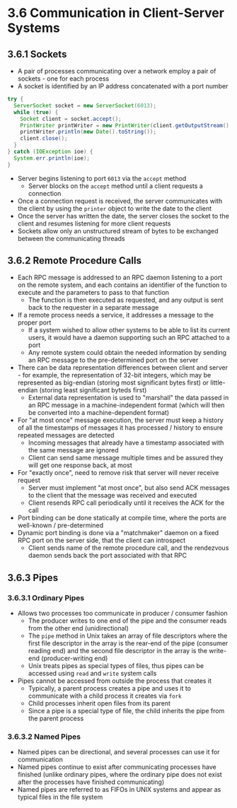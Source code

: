 # 3.6 Communication in Client-Server Systems

## 3.6.1 Sockets

* A pair of processes communicating over a network employ a pair of sockets - one for each process
* A socket is identified by an IP address concatenated with a port number

```java
try {
  ServerSocket socket = new ServerSocket(6013);
  while (true) {
    Socket client = socket.accept();
    PrintWriter printWriter = new PrintWriter(client.getOutputStream(), true);
    printWriter.println(new Date().toString());
    client.close();
  }
} catch (IOException ioe) {
  System.err.println(ioe);
}
```

* Server begins listening to port `6013` via the `accept` method
  * Server blocks on the `accept` method until a client requests a connection
* Once a connection request is received, the server communicates with the client by using the `printer` object to write the date to the client
* Once the server has written the date, the server closes the socket to the client and resumes listening for more client requests
* Sockets allow only an unstructured stream of bytes to be exchanged between the communicating threads

## 3.6.2 Remote Procedure Calls

* Each RPC message is addressed to an RPC daemon listening to a port on the remote system, and each contains an identifier of the function to execute and the parameters to pass to that function
  * The function is then executed as requested, and any output is sent back to the requester in a separate message
* If a remote process needs a service, it addresses a message to the proper port
  * If a system wished to allow other systems to be able to list its current users, it would have a daemon supporting such an RPC attached to a port
  * Any remote system could obtain the needed information by sending an RPC message to the pre-determined port on the server
* There can be data representation differences between client and server - for example, the representation of 32-bit integers, which may be represented as big-endian (storing most significant bytes first) or little-endian (storing least significant byteds first)
  * External data representation is used to "marshall" the data passed in an RPC message in a machine-independent format (which will then be converted into a machine-dependent format)
* For "at most once" message execution, the server must keep a history of all the timestamps of messages it has processed / history to ensure repeated messages are detected
  * Incoming messages that already have a timestamp associated with the same message are ignored
  * Client can send same message multiple times and be assured they will get one response back, at most
* For "exactly once", need to remove risk that server will never receive request
  * Server must implement "at most once", but also send ACK messages to the client that the message was received and executed
  * Client resends RPC call periodically until it receives the ACK for the call
* Port binding can be done statically at compile time, where the ports are well-known / pre-determined
* Dynamic port binding is done via a "matchmaker" daemon on a fixed RPC port on the server side, that the client can introspect
  * Client sends name of the remote procedure call, and the rendezvous daemon sends back the port associated with that RPC

## 3.6.3 Pipes

### 3.6.3.1 Ordinary Pipes

* Allows two processes too communicate in producer / consumer fashion
  * The producer writes to one end of the pipe and the consumer reads from the other end (unidirectional)
  * The `pipe` method in Unix takes an array of file descriptors where the first file descriptor in the array is the rear-end of the pipe (consumer reading end) and the second file descriptor in the array is the write-end (producer-writing end)
  * Unix treats pipes as special types of files, thus pipes can be accessed using `read` and `write` system calls
* Pipes cannot be accessed from outside the process that creates it
  * Typically, a parent process creates a pipe and uses it to communicate with a child process it creates via `fork`
  * Child processes inherit open files from its parent
  * Since a pipe is a special type of file, the child inherits the pipe from the parent process

### 3.6.3.2 Named Pipes

* Named pipes can be directional, and several processes can use it for communication
* Named pipes continue to exist after communicating processes have finished (unlike ordinary pipes, where the ordinary pipe does not exist after the processes have finished communicating)
* Named pipes are referred to as FIFOs in UNIX systems and appear as typical files in the file system

